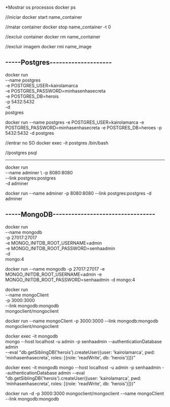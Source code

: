 *Mostrar os processos
docker ps

//iniciar
docker start name_container

//matar container
docker stop name_container -t 0

//excluir container
docker rm name_container

//excluir imagem
docker rmi name_image

## -----Postgres--------------------
docker run \
    --name postgres \
    -e POSTGRES_USER=kairolamarca \
    -e POSTGRES_PASSWORD=minhasenhasecreta \
    -e POSTGRES_DB=herois \
    -p 5432:5432 \
    -d \
    postgres

docker run --name postgres -e POSTGRES_USER=kairolamarca -e POSTGRES_PASSWORD=minhasenhasecreta -e POSTGRES_DB=heroes -p 5432:5432 -d postgres

//entrar no SO
docker exec -it postgres /bin/bash

//postgres
psql

---------------------------------------

docker run \
    --name adminer \ 
    -p 8080:8080 \
    --link postgres:postgres \
    -d
    adminer

docker run --name adminer -p 8080:8080 --link postgres:postgres -d adminer

## -----MongoDB---------------------------------

docker run \
    --name mongodb \
    -p 27017:27017 \
    -e MONGO_INITDB_ROOT_USERNAME=admin \
    -e MONGO_INITDB_ROOT_PASSWORD=senhaadmin \
    -d \
    mongo:4

docker run --name mongodb -p 27017:27017 -e MONGO_INITDB_ROOT_USERNAME=admin -e MONGO_INITDB_ROOT_PASSWORD=senhaadmin -d mongo:4

docker run \
    --name mongoClient \
    -p 3000:3000 \
    --link mongodb:mongodb \
    mongoclient/mongoclient

docker run --name mongoClient -p 3000:3000 --link mongodb:mongodb mongoclient/mongoclient

docker exec -it mongodb \
    mongo --host localhost -u admin -p senhaadmin --authenticationDatabase admin \
    --eval "db.getSiblingDB('herois').createUser({user: 'kairolamarca', pwd: 'minhasenhasecreta', roles: [{role: 'readWrite', db: 'herois'}]})"

docker exec -it mongodb mongo --host localhost -u admin -p senhaadmin --authenticationDatabase admin --eval "db.getSiblingDB('herois').createUser({user: 'kairolamarca', pwd: 'minhasenhasecreta', roles: [{role: 'readWrite', db: 'herois'}]})"


docker run -d -p 3000:3000 mongoclient/mongoclient --name mongoClient --link mongodb:mongodb

